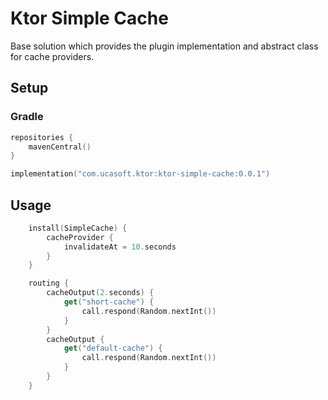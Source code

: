 # Ktor Simple Cache
Base solution which provides the plugin implementation and abstract class for cache providers.
## Setup
### Gradle
```kotlin
repositories {
    mavenCentral()
}

implementation("com.ucasoft.ktor:ktor-simple-cache:0.0.1")
```
## Usage
```kotlin
    install(SimpleCache) {
        cacheProvider {
            invalidateAt = 10.seconds
        }
    }

    routing {
        cacheOutput(2.seconds) {
            get("short-cache") {
                call.respond(Random.nextInt())
            }
        }
        cacheOutput {
            get("default-cache") {
                call.respond(Random.nextInt())
            }
        }
    }
```